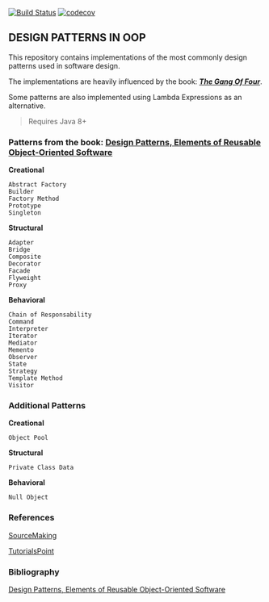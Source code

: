 [![Build Status](https://travis-ci.org/damianfanaro/design-patterns.svg?branch=master)](https://travis-ci.org/damianfanaro/design-patterns)
[![codecov](https://codecov.io/gh/damianfanaro/design-patterns/branch/master/graph/badge.svg)](https://codecov.io/gh/damianfanaro/design-patterns)

## DESIGN PATTERNS IN OOP

This repository contains implementations of the most commonly design patterns used in software design.

The implementations are heavily influenced by the book: **_[The Gang Of Four](https://www.amazon.com/Design-Patterns-Elements-Reusable-Object-Oriented/dp/0201633612/ref=sr_1_1?ie=UTF8&qid=1527707617&sr=8-1&keywords=design+patterns+elements+of+reusable+object+oriented+software)_**.

Some patterns are also implemented using Lambda Expressions as an alternative.

> Requires Java 8+

### Patterns from the book: [Design Patterns, Elements of Reusable Object-Oriented Software](https://www.amazon.com/Design-Patterns-Elements-Reusable-Object-Oriented-ebook/dp/B000SEIBB8#nav-subnav)

**Creational**

    Abstract Factory
    Builder
    Factory Method
    Prototype
    Singleton

**Structural**

    Adapter
    Bridge
    Composite
    Decorator
    Facade
    Flyweight
    Proxy

**Behavioral**

    Chain of Responsability
    Command
    Interpreter
    Iterator
    Mediator
    Memento
    Observer
    State
    Strategy
    Template Method
    Visitor
    
### Additional Patterns

**Creational**

    Object Pool
    
**Structural**

    Private Class Data
    
**Behavioral**

    Null Object

### References

[SourceMaking](https://sourcemaking.com/design_patterns)

[TutorialsPoint](http://www.tutorialspoint.com/design_pattern/index.htm)
    
### Bibliography

[Design Patterns, Elements of Reusable Object-Oriented Software](https://www.amazon.com/Design-Patterns-Elements-Reusable-Object-Oriented-ebook/dp/B000SEIBB8#nav-subnav)
